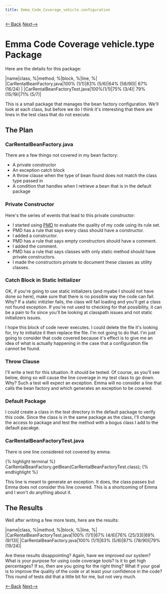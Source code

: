 ```yaml
---
title: Emma_Code_Coverage_vehicle.configuration
---
```

[<--Back](Emma_Code_Coverage_vehicle.type) [Next-->](Emma_Code_Coverage_vehicle.integration)

# Emma Code Coverage vehicle.type Package

Here are the details for this package:

|name|class, %|method, %|block, %|line, %|
|CarRentalBeanFactory.java|100% (1/1)|83% (5/6)|64% (58/90)| 67% (16/24) |
|CarRentalBeanFactoryTest.java|100%(1/1)|75% (3/4)| 79% (15/19)|71% (5/7)|

This is a small package that manages the bean factory configuration. We'll look at each class, but before we do I think it's interesting that there are lines in the test class that do not execute.

## The Plan
### CarRentalBeanFactory.java
There are a few things not covered in my bean factory:
* A private constructor
* An exception catch block
* A throw clause when the type of bean found does not match the class type passed in
* A condition that handles when I retrieve a bean that is in the default package

### Private Constructor

Here's the series of events that lead to this private constructor:

* I started using [PMD](PMD_In_Eclipse) to evaluate the quality of my code using its rule set.
* PMD has a rule that says every class should have a constructor. 
* I added a constructor.
* PMD has a rule that says empty constructors should have a comment. 
* I added the comment.
* PMD has a rule that says classes with only static method should have private constructors.
* I made the constructors private to document these classes as utility classes.

### Catch Block in Static Initializer
OK, if you're going to use static initializers (and myabe I should not have done so here), make sure that there is no possible way the code can fail. Why? If a static initizlier fails, the class will fail loading and you'll get a class not found exception. If you're not used to checking for that possibility, it can be a pain to fix since you'll be looking at classpath issues and not static initializers issues.

I hope this block of code never executes. I could delete the file it's looking for, try to initialize it then replace the file. I'm not going to do that. I'm just going to consider that code covered because it's effect is to give me an idea of what is actually happening in the case that a configuration file cannot be found.

### Throw Clause
I'll write a test for this situation. It should be tested. Of course, as you'll see below, doing so will cause the line coverage in my test class to go down. Why? Such a test will expect an exception. Emma will no consider a line that calls the bean factory and which generates an exception to be covered.

### Default Package
I could create a class in the test directory in the default package to verify this code. Since the class is in the same package as the class, I'll change the access to package and test the method with a bogus class I add to the default pacakge.

### CarRentalBeanFactoryTest.java

There is one line considered not covered by emma:

{% highlight terminal %}
     CarRentalBeanFactory.getBean(CarRentalBeanFactoryTest.class);
{% endhighlight %}

This line is meant to generate an exception. It does, the class passes but Emma does not consider this line covered. This is a shortcoming of Emma and I won't do anything about it.

## The Results

Well after writing a few more tests, here are the results:

|name|class, %|method, %|block, %|line, %|
|CarRentalBeanFactoryTest.java|100% (1/1)|67%  (4/6)|76%  (25/33)|69%  (9/13)|
|CarRentalBeanFactory.java|100% (1/1)|83%  (5/6)|87%  (78/90)|79%  (19/24)|

Are these results disappointing? Again, have we improved our system? What is your purpose for using code coverage tools? Is it to get high percentages? If so, then are you going for the right thing? What if your goal is to improve the quality of the code or at least your confidence in the code? This round of tests did that a little bit for me, but not very much.

[<--Back](Emma_Code_Coverage_vehicle.type) [Next-->](Emma_Code_Coverage_vehicle.integration)
